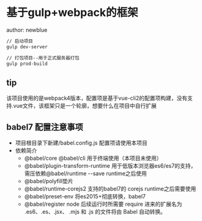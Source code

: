 # 基于gulp+webpack的框架
author: newblue

```bash
// 启动项目
gulp dev-server

// 打包项目--用于正式服务器打包
gulp prod-build
```

## tip
该项目使用的是webpack4版本，配置项是基于vue-cli2的配置项构建，没有支持.vue文件，该框架只是一个轮廓，想要什么在项目中自行扩展

## babel7 配置注意事项
* 项目根目录下新建/babel.config.js 配置项请使用本项目
* 依赖简介
    * @babel/core @babel/cli
    用于终端使用（本项目未使用）
    * @babel/plugin-transform-runtime
    用于低版本浏览器es6/es7的支持，需压依赖@babel/runtime --save runtime之后使用
    * @babel/polyfill垫片
    * @babel/runtime-corejs2 支持的babel7的 corejs runtime之后需要使用
    * @babel/preset-env
    将es2015+彻底转换，babel7
    * @babel/register
    node 后续运行时所需要 require 进来的扩展名为 .es6、.es、.jsx、 .mjs 和 .js 的文件将由 Babel 自动转换。

